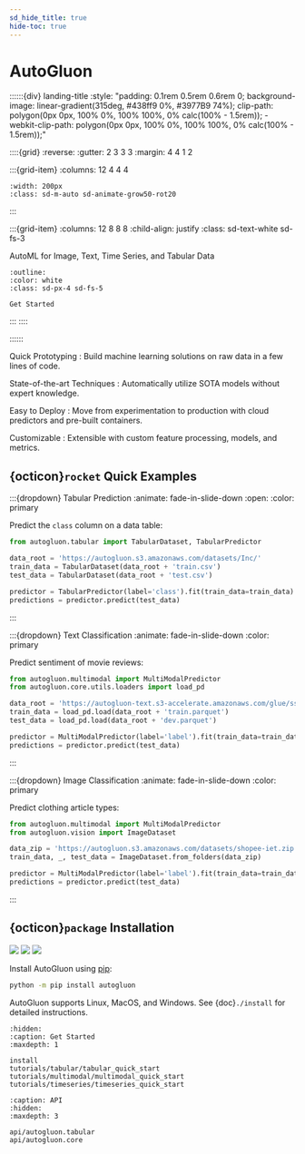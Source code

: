 ```yaml
---
sd_hide_title: true
hide-toc: true
---
```


# AutoGluon

::::::{div} landing-title
:style: "padding: 0.1rem 0.5rem 0.6rem 0; background-image: linear-gradient(315deg, #438ff9 0%, #3977B9 74%); clip-path: polygon(0px 0px, 100% 0%, 100% 100%, 0% calc(100% - 1.5rem)); -webkit-clip-path: polygon(0px 0px, 100% 0%, 100% 100%, 0% calc(100% - 1.5rem));"

::::{grid}
:reverse:
:gutter: 2 3 3 3
:margin: 4 4 1 2

:::{grid-item}
:columns: 12 4 4 4

```{image} ./_static/autogluon-s.png
:width: 200px
:class: sd-m-auto sd-animate-grow50-rot20
```
:::

:::{grid-item}
:columns: 12 8 8 8
:child-align: justify
:class: sd-text-white sd-fs-3

AutoML for Image, Text, Time Series, and Tabular Data

```{button-link} tutorials/tabular/tabular_quick_start.html
:outline:
:color: white
:class: sd-px-4 sd-fs-5

Get Started
```

:::
::::

::::::

Quick Prototyping 
: Build machine learning solutions on raw data in a few lines of code.

State-of-the-art Techniques
: Automatically utilize SOTA models without expert knowledge.

Easy to Deploy
: Move from experimentation to production with cloud predictors and pre-built containers.

Customizable
: Extensible with custom feature processing, models, and metrics.

## {octicon}`rocket` Quick Examples

:::{dropdown} Tabular Prediction
:animate: fade-in-slide-down
:open:
:color: primary

Predict the `class` column on a data table:

```python
from autogluon.tabular import TabularDataset, TabularPredictor

data_root = 'https://autogluon.s3.amazonaws.com/datasets/Inc/'
train_data = TabularDataset(data_root + 'train.csv')
test_data = TabularDataset(data_root + 'test.csv')

predictor = TabularPredictor(label='class').fit(train_data=train_data)
predictions = predictor.predict(test_data)
```
:::


:::{dropdown} Text Classification
:animate: fade-in-slide-down
:color: primary

Predict sentiment of movie reviews:

```python
from autogluon.multimodal import MultiModalPredictor
from autogluon.core.utils.loaders import load_pd

data_root = 'https://autogluon-text.s3-accelerate.amazonaws.com/glue/sst/'
train_data = load_pd.load(data_root + 'train.parquet')
test_data = load_pd.load(data_root + 'dev.parquet')

predictor = MultiModalPredictor(label='label').fit(train_data=train_data)
predictions = predictor.predict(test_data)
```
:::

:::{dropdown} Image Classification
:animate: fade-in-slide-down
:color: primary

Predict clothing article types:

```python
from autogluon.multimodal import MultiModalPredictor
from autogluon.vision import ImageDataset

data_zip = 'https://autogluon.s3.amazonaws.com/datasets/shopee-iet.zip'
train_data, _, test_data = ImageDataset.from_folders(data_zip)

predictor = MultiModalPredictor(label='label').fit(train_data=train_data)
predictions = predictor.predict(test_data)
```
:::


## {octicon}`package` Installation

![](https://img.shields.io/pypi/pyversions/autogluon)
![](https://img.shields.io/pypi/v/autogluon.svg)
![](https://img.shields.io/pypi/dm/autogluon)

Install AutoGluon using [pip](https://pip.pypa.io/en/stable/installation/):

```bash
python -m pip install autogluon
```

AutoGluon supports Linux, MacOS, and Windows. See {doc}`./install` for detailed instructions. 


```{toctree}
:hidden:
:caption: Get Started
:maxdepth: 1

install
tutorials/tabular/tabular_quick_start
tutorials/multimodal/multimodal_quick_start
tutorials/timeseries/timeseries_quick_start
```

```{toctree}
:caption: API
:hidden:
:maxdepth: 3

api/autogluon.tabular
api/autogluon.core
```
